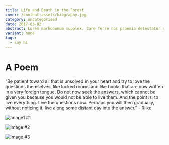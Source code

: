 ```yaml
---
title: Life and Death in the Forest
cover: /content-assets/biography.jpg
category: uncategorised
date: 2017-03-02
abstract: Lorem markdownum supplex. Care ferre nos praemia detestatur oderit vitatumque, tardius pello ostentare; dixit.
variant: none
tags:
  - say hi
---
```


# A Poem

“Be patient toward all that is unsolved in your heart and try to love the questions themselves, like locked rooms and like books that are now written in a very foreign tongue. Do not now seek the answers, which cannot be given you because you would not be able to live them. And the point is, to live everything. Live the questions now. Perhaps you will then gradually, without noticing it, live along some distant day into the answer.” - Rilke

![Image1 #1](/content-assets/life-and-death-in-the-forest/img1_960X1280.jpg)

![Image #2](/content-assets/life-and-death-in-the-forest/img2_1280X1008.jpg)

![Image #3](/content-assets/life-and-death-in-the-forest/img3_1280X893.jpg)


